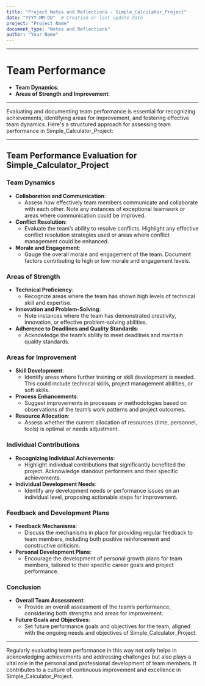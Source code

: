 ```yaml
---
title: "Project Notes and Reflections - Simple_Calculator_Project"
date: "YYYY-MM-DD"  # Creation or last update date
project: "Project Name"
document_type: "Notes and Reflections"
author: "Your Name"
---
```

---
# Team Performance

- **Team Dynamics**:
- **Areas of Strength and Improvement**:

---
Evaluating and documenting team performance is essential for recognizing achievements, identifying areas for improvement, and fostering effective team dynamics. Here's a structured approach for assessing team performance in Simple_Calculator_Project:

---

## Team Performance Evaluation for Simple_Calculator_Project

### Team Dynamics
- **Collaboration and Communication**:
  - Assess how effectively team members communicate and collaborate with each other. Note any instances of exceptional teamwork or areas where communication could be improved.
- **Conflict Resolution**:
  - Evaluate the team’s ability to resolve conflicts. Highlight any effective conflict resolution strategies used or areas where conflict management could be enhanced.
- **Morale and Engagement**:
  - Gauge the overall morale and engagement of the team. Document factors contributing to high or low morale and engagement levels.

### Areas of Strength
- **Technical Proficiency**:
  - Recognize areas where the team has shown high levels of technical skill and expertise.
- **Innovation and Problem-Solving**:
  - Note instances where the team has demonstrated creativity, innovation, or effective problem-solving abilities.
- **Adherence to Deadlines and Quality Standards**:
  - Acknowledge the team’s ability to meet deadlines and maintain quality standards.

### Areas for Improvement
- **Skill Development**:
  - Identify areas where further training or skill development is needed. This could include technical skills, project management abilities, or soft skills.
- **Process Enhancements**:
  - Suggest improvements in processes or methodologies based on observations of the team’s work patterns and project outcomes.
- **Resource Allocation**:
  - Assess whether the current allocation of resources (time, personnel, tools) is optimal or needs adjustment.

### Individual Contributions
- **Recognizing Individual Achievements**:
  - Highlight individual contributions that significantly benefited the project. Acknowledge standout performers and their specific achievements.
- **Individual Development Needs**:
  - Identify any development needs or performance issues on an individual level, proposing actionable steps for improvement.

### Feedback and Development Plans
- **Feedback Mechanisms**:
  - Discuss the mechanisms in place for providing regular feedback to team members, including both positive reinforcement and constructive criticism.
- **Personal Development Plans**:
  - Encourage the development of personal growth plans for team members, tailored to their specific career goals and project performance.

### Conclusion
- **Overall Team Assessment**:
  - Provide an overall assessment of the team’s performance, considering both strengths and areas for improvement.
- **Future Goals and Objectives**:
  - Set future performance goals and objectives for the team, aligned with the ongoing needs and objectives of Simple_Calculator_Project.

---

Regularly evaluating team performance in this way not only helps in acknowledging achievements and addressing challenges but also plays a vital role in the personal and professional development of team members. It contributes to a culture of continuous improvement and excellence in Simple_Calculator_Project.